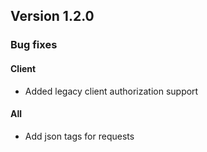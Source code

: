 ## Version 1.2.0

### Bug fixes

#### Client

- Added legacy client authorization support

#### All

- Add json tags for requests
